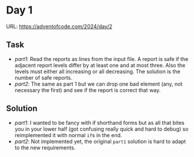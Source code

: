 # Day 1

URL: https://adventofcode.com/2024/day/2

## Task
* _part1_: Read the reports as lines from the input file. A report is safe if the adjacent report levels differ by at least one and at most three. Also the levels must either all increasing or all decreasing. The solution is the number of safe reports.
* _part2_: The same as part 1 but we can drop one bad element (any, not necessary the first) and see if the report is correct that way.

## Solution
* _part1_: I wanted to be fancy with if shorthand forms but as all that bites you in your lower half (got confusing really quick and hard to debug) so reimplemented it with normal `if`s in the end.
* _part2_: Not implemented yet, the original `part1` solution is hard to adapt to the new requirements.
